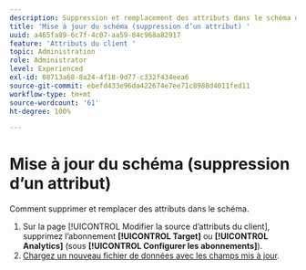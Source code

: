 ```yaml
---
description: Suppression et remplacement des attributs dans le schéma d’Adobe Experience Cloud.
title: 'Mise à jour du schéma (suppression d’un attribut) '
uuid: a465fa89-6c7f-4c07-aa59-84c968a82917
feature: 'Attributs du client '
topic: Administration
role: Administrator
level: Experienced
exl-id: 08713a68-8a24-4f18-9d77-c332f434eea6
source-git-commit: ebefd433e96da422674e7ee71c8988d4011fed11
workflow-type: tm+mt
source-wordcount: '61'
ht-degree: 100%

---
```


# Mise à jour du schéma (suppression d’un attribut)

Comment supprimer et remplacer des attributs dans le schéma.

1. Sur la page [!UICONTROL Modifier la source d’attributs du client], supprimez l’abonnement **[!UICONTROL Target]** ou **[!UICONTROL Analytics]** (sous **[!UICONTROL Configurer les abonnements]**).
1. [Chargez un nouveau fichier de données avec les champs mis à jour](t-crs-usecase.md#task_BCC327B2A0EF4A1BBB2934013AB92B78).
